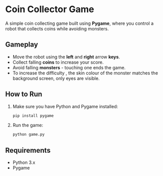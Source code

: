 # Coin Collector Game
A simple coin collecting game built using **Pygame**, where you control a robot that collects coins while avoiding monsters.

## Gameplay

- Move the robot using the **left** and **right** arrow **keys**.
- Collect falling **coins** to increase your score.
- Avoid falling **monsters** - touching one ends the game.
- To increase the difficulty , the skin colour of the monster matches the background screen, only eyes are visible.

 ## How to Run
 1. Make sure you have Python and Pygame installed:
    ```bash
    pip install pygame

  2. Run the game:
     ```bash
     python game.py

## Requirements
- Python 3.x
- Pygame
